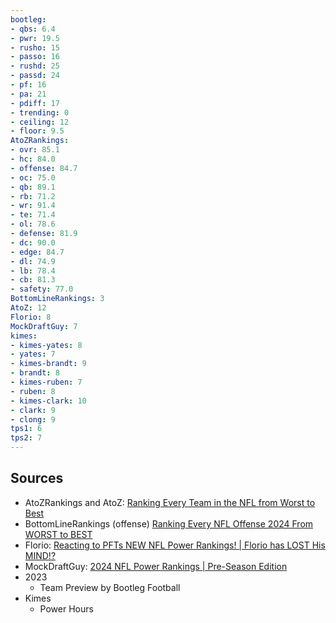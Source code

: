 ```yaml
---
bootleg:
- qbs: 6.4
- pwr: 19.5
- rusho: 15
- passo: 16
- rushd: 25
- passd: 24
- pf: 16
- pa: 21
- pdiff: 17
- trending: 0
- ceiling: 12
- floor: 9.5
AtoZRankings:
- ovr: 85.1
- hc: 84.0
- offense: 84.7
- oc: 75.0
- qb: 89.1
- rb: 71.2
- wr: 91.4
- te: 71.4
- ol: 78.6
- defense: 81.9
- dc: 90.0
- edge: 84.7
- dl: 74.9
- lb: 78.4
- cb: 81.3
- safety: 77.0
BottomLineRankings: 3
AtoZ: 12
Florio: 8
MockDraftGuy: 7
kimes:
- kimes-yates: 8
- yates: 7
- kimes-brandt: 9
- brandt: 8
- kimes-ruben: 7
- ruben: 8
- kimes-clark: 10
- clark: 9
- clong: 9
tps1: 6
tps2: 7
---
```

## Sources
 - AtoZRankings and AtoZ: [Ranking Every Team in the NFL from Worst to Best](https://www.youtube.com/watch?v=1LiNiVGZFCw)
 - BottomLineRankings (offense) [Ranking Every NFL Offense 2024 From WORST to BEST](https://www.youtube.com/watch?v=zAntvjNTrlE)
 - Florio: [Reacting to PFTs NEW NFL Power Rankings! | Florio has LOST His MIND!?](https://www.youtube.com/watch?v=5Vr4vtlmJRE&t=1s)
 - MockDraftGuy: [2024 NFL Power Rankings | Pre-Season Edition](https://www.youtube.com/watch?v=jo6IFyi8NeU)
 - 2023
	 - Team Preview by Bootleg Football
 - Kimes
	 - Power Hours